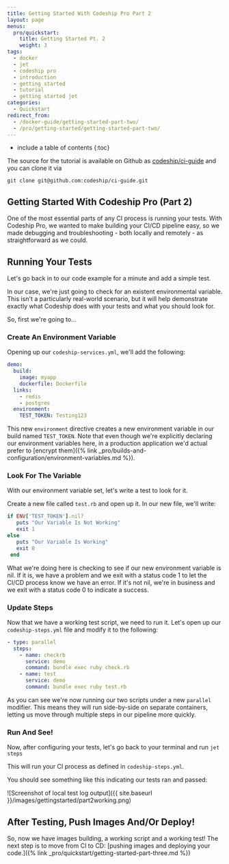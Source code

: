 ```yaml
---
title: Getting Started With Codeship Pro Part 2
layout: page
menus:
  pro/quickstart:
    title: Getting Started Pt. 2
    weight: 3
tags:
  - docker
  - jet
  - codeship pro  
  - introduction
  - getting started
  - tutorial
  - getting started jet
categories:
  - Quickstart
redirect_from:
  - /docker-guide/getting-started-part-two/
  - /pro/getting-started/getting-started-part-two/
---
```


* include a table of contents
{:toc}

The source for the tutorial is available on Github as [codeship/ci-guide](https://github.com/codeship/ci-guide/) and you can clone it via

```shell
git clone git@github.com:codeship/ci-guide.git
```

## Getting Started With Codeship Pro (Part 2)

One of the most essential parts of any CI process is running your tests. With Codeship Pro, we wanted to make building your CI/CD pipeline easy, so we made debugging and troubleshooting - both locally and remotely - as straightforward as we could.

## Running Your Tests

Let's go back in to our code example for a minute and add a simple test.

In our case, we're just going to check for an existent environmental variable. This isn't a particularly real-world scenario, but it will help demonstrate exactly what Codeship does with your tests and what you should look for.

So, first we're going to...

### Create An Environment Variable

Opening up our `codeship-services.yml`, we'll add the following:

```yaml
demo:
  build:
    image: myapp
    dockerfile: Dockerfile
  links:
    - redis
    - postgres
  environment:
    TEST_TOKEN: Testing123
```

This new `environment` directive creates a new environment variable in our build named `TEST_TOKEN`. Note that even though we're explicitly declaring our environment variables here, in a production application we'd actual prefer to [encrypt them]({% link _pro/builds-and-configuration/environment-variables.md %}).

### Look For The Variable

With our environment variable set, let's write a test to look for it.

Create a new file called `test.rb` and open up it. In our new file, we'll write:

```ruby
if ENV['TEST_TOKEN'].nil?
   puts "Our Variable Is Not Working"
   exit 1
else
   puts "Our Variable Is Working"
   exit 0
 end
```

What we're doing here is checking to see if our new environment variable is nil. If it is, we have a problem and we exit with a status code 1 to let the CI/CD process know we have an error. If it's not nil, we're in business and we exit with a status code 0 to indicate a success.

### Update Steps

Now that we have a working test script, we need to run it. Let's open up our `codeship-steps.yml` file and modify it to the following:

```yaml
- type: parallel
  steps:
    - name: checkrb
      service: demo
      command: bundle exec ruby check.rb
    - name: test
      service: demo
      command: bundle exec ruby test.rb
```

As you can see we're now running our two scripts under a new `parallel` modifier. This means they will run side-by-side on separate containers, letting us move through multiple steps in our pipeline more quickly.

### Run And See!

Now, after configuring your tests, let's go back to your terminal and run `jet steps`

This will run your CI process as defined in `codeship-steps.yml`.

You should see something like this indicating our tests ran and passed:

![Screenshot of local test log output]({{ site.baseurl }}/images/gettingstarted/part2working.png)

## After Testing, Push Images And/Or Deploy!

So, now we have images building, a working script and a working test! The next step is to move from CI to CD: [pushing images and deploying your code.]({% link _pro/quickstart/getting-started-part-three.md %})
